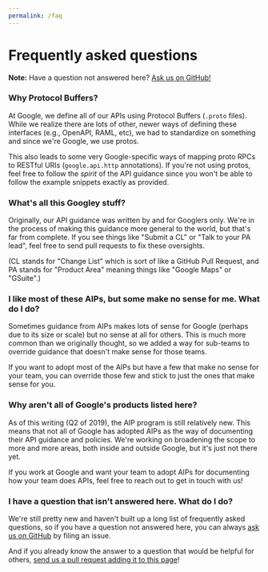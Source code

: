 ```yaml
---
permalink: /faq
---
```


# Frequently asked questions

**Note:** Have a question not answered here? [Ask us on GitHub!][bug]

### Why Protocol Buffers?

At Google, we define all of our APIs using Protocol Buffers (`.proto` files).
While we realize there are lots of other, newer ways of defining these
interfaces (e.g., OpenAPI, RAML, etc), we had to standardize on something and
since we're Google, we use protos.

This also leads to some very Google-specific ways of mapping proto RPCs to
RESTful URIs (`google.api.http` annotations). If you're not using protos, feel
free to follow the _spirit_ of the API guidance since you won't be able to
follow the example snippets exactly as provided.

### What's all this Googley stuff?

Originally, our API guidance was written by and for Googlers only. We're in the
process of making this guidance more general to the world, but that's far from
complete. If you see things like "Submit a CL" or "Talk to your PA lead", feel
free to send pull requests to fix these oversights.

(CL stands for "Change List" which is sort of like a GitHub Pull Request, and
PA stands for "Product Area" meaning things like "Google Maps" or "GSuite".)

### I like most of these AIPs, but some make no sense for me. What do I do?

Sometimes guidance from AIPs makes lots of sense for Google (perhaps due to its
size or scale) but no sense at all for others. This is much more common than we
originally thought, so we added a way for sub-teams to override guidance that
doesn't make sense for those teams.

If you want to adopt most of the AIPs but have a few that make no sense for
your team, you can override those few and stick to just the ones that make
sense for you.

### Why aren't all of Google's products listed here?

As of this writing (Q2 of 2019), the AIP program is still relatively new. This
means that not all of Google has adopted AIPs as the way of documenting their
API guidance and policies. We're working on broadening the scope to more and
more areas, both inside and outside Google, but it's just not there yet.

If you work at Google and want your team to adopt AIPs for documenting how your
team does APIs, feel free to reach out to get in touch with us!

### I have a question that isn't answered here. What do I do?

We're still pretty new and haven't built up a long list of frequently asked
questions, so if you have a question not answered here, you can always [ask us
on GitHub][bug] by filing an issue.

And if you already know the answer to a question that would be helpful for
others, [send us a pull request adding it to this page][pull request]!

[bug]: https://github.com/googleapis/aip/issues/new?labels=question
[pull request]: https://github.com/googleapis/aip/edit/master/aip/faq.md
